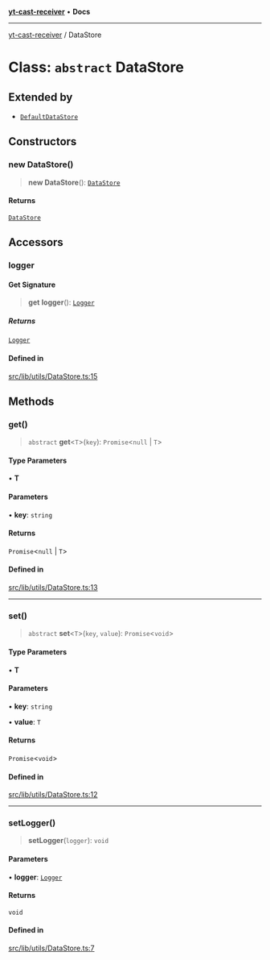 [**yt-cast-receiver**](../README.md) • **Docs**

***

[yt-cast-receiver](../README.md) / DataStore

# Class: `abstract` DataStore

## Extended by

- [`DefaultDataStore`](DefaultDataStore.md)

## Constructors

### new DataStore()

> **new DataStore**(): [`DataStore`](DataStore.md)

#### Returns

[`DataStore`](DataStore.md)

## Accessors

### logger

#### Get Signature

> **get** **logger**(): [`Logger`](../interfaces/Logger.md)

##### Returns

[`Logger`](../interfaces/Logger.md)

#### Defined in

[src/lib/utils/DataStore.ts:15](https://github.com/patrickkfkan/yt-cast-receiver/blob/7898fbce0f56a5f9871c7ea968fa6c6f4e21202f/src/lib/utils/DataStore.ts#L15)

## Methods

### get()

> `abstract` **get**\<`T`\>(`key`): `Promise`\<`null` \| `T`\>

#### Type Parameters

• **T**

#### Parameters

• **key**: `string`

#### Returns

`Promise`\<`null` \| `T`\>

#### Defined in

[src/lib/utils/DataStore.ts:13](https://github.com/patrickkfkan/yt-cast-receiver/blob/7898fbce0f56a5f9871c7ea968fa6c6f4e21202f/src/lib/utils/DataStore.ts#L13)

***

### set()

> `abstract` **set**\<`T`\>(`key`, `value`): `Promise`\<`void`\>

#### Type Parameters

• **T**

#### Parameters

• **key**: `string`

• **value**: `T`

#### Returns

`Promise`\<`void`\>

#### Defined in

[src/lib/utils/DataStore.ts:12](https://github.com/patrickkfkan/yt-cast-receiver/blob/7898fbce0f56a5f9871c7ea968fa6c6f4e21202f/src/lib/utils/DataStore.ts#L12)

***

### setLogger()

> **setLogger**(`logger`): `void`

#### Parameters

• **logger**: [`Logger`](../interfaces/Logger.md)

#### Returns

`void`

#### Defined in

[src/lib/utils/DataStore.ts:7](https://github.com/patrickkfkan/yt-cast-receiver/blob/7898fbce0f56a5f9871c7ea968fa6c6f4e21202f/src/lib/utils/DataStore.ts#L7)
